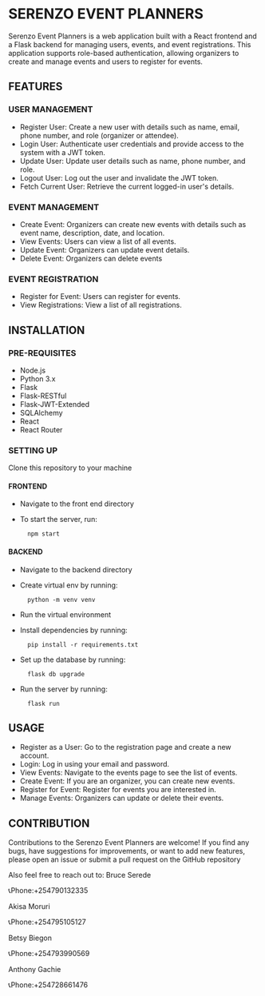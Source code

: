 # SERENZO EVENT PLANNERS
Serenzo Event Planners is a web application built with a React frontend and a Flask backend for managing users, events, and event registrations. This application supports role-based authentication, allowing organizers to create and manage events and users to register for events.

## FEATURES
### USER MANAGEMENT
* Register User: Create a new user with details such as name, email, phone number, and role (organizer or attendee).
* Login User: Authenticate user credentials and provide access to the system with a JWT token.
* Update User: Update user details such as name, phone number, and role.
* Logout User: Log out the user and invalidate the JWT token.
* Fetch Current User: Retrieve the current logged-in user's details.

### EVENT MANAGEMENT
* Create Event: Organizers can create new events with details such as event name, description, date, and location.
* View Events: Users can view a list of all events.
* Update Event: Organizers can update event details.
* Delete Event: Organizers can delete events

### EVENT REGISTRATION
* Register for Event: Users can register for events.
* View Registrations: View a list of all registrations.

## INSTALLATION
### PRE-REQUISITES
* Node.js
* Python 3.x
* Flask
* Flask-RESTful
* Flask-JWT-Extended
* SQLAlchemy
* React
* React Router

### SETTING UP
Clone this repository to your machine
#### FRONTEND
* Navigate to the front end directory
* To start the server, run:

        npm start
    
#### BACKEND
* Navigate to the backend directory
* Create virtual env by running: 

        python -m venv venv

* Run the virtual environment
* Install dependencies by running:

        pip install -r requirements.txt

* Set up the database by running:

        flask db upgrade

* Run the server by running:

        flask run

## USAGE
* Register as a User: Go to the registration page and create a new account.
* Login: Log in using your email and password.
* View Events: Navigate to the events page to see the list of events.
* Create Event: If you are an organizer, you can create new events.
* Register for Event: Register for events you are interested in.
* Manage Events: Organizers can update or delete their events.

## CONTRIBUTION
Contributions to the Serenzo Event Planners are welcome! If you find any bugs, have suggestions for improvements, or want to add new features, please open an issue or submit a pull request on the GitHub repository

Also feel free to reach out to:
Bruce Serede

📞Phone:+254790132335

Akisa Moruri

📞Phone:+254795105127

Betsy Biegon

📞Phone:+254793990569

Anthony Gachie

📞Phone:+254728661476

